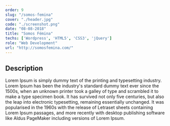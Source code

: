 ```yaml
---
order: 9
slug: "/somos-femina"
cover: "./header.jpg"
code: "./screenshot.png"
date: "08-08-2018"
title: "Somos Fémina"
techs: ['Wordpress', 'HTML5', 'CSS3', 'jQuery']
role: "Web Development"
url: "http://somosfemina.com/"
---
```


## Description

Lorem Ipsum is simply dummy text of the printing and typesetting industry. Lorem Ipsum has been the industry's standard dummy text ever since the 1500s, when an unknown printer took a galley of type and scrambled it to make a type specimen book. It has survived not only five centuries, but also the leap into electronic typesetting, remaining essentially unchanged. It was popularised in the 1960s with the release of Letraset sheets containing Lorem Ipsum passages, and more recently with desktop publishing software like Aldus PageMaker including versions of Lorem Ipsum.